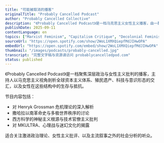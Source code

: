 ```yaml
---
title: "可能被取消的播客"
originalTitle: "Probably Cancelled Podcast"
author: "Probably Cancelled Collective"
description: "《Probably Cancelled Podcast》是一档马克思主义女性主义播客，由一群激进教育者与研究者主持，致力于探讨深层政治、女性议题与主流媒体所忽视的社会结构问题。节目内容涵盖资本主义危机理论、跨国革命史、神秘主义与科技的交汇、以及父权制与种族主义交织下的暴力机制。风格直率、批判性强，Spotify 评分为 4.3（358 条评论），在激进左翼与女性主义社群中具有高度影响力。"
publishDate: 2025-09-11
contentLanguage: en
topics: ["Marxist Feminism", "Capitalism Critique", "Decolonial Feminism"]
sourceUrl: "https://open.spotify.com/show/2WoL1XMXQiepfMdJIHwOPA"
embedUrl: "https://open.spotify.com/embed/show/2WoL1XMXQiepfMdJIHwOPA"
thumbnail: "/images/podcasts/probably-cancelled.jpg"
transcript: "完整文字稿与资源请访问 probablycancelledpod.com"
status: published
---
```


《Probably Cancelled Podcast》是一档聚焦深层政治与女性主义批判的播客，主持人以马克思主义视角剖析全球资本主义体系、殖民遗产、科技与意识形态的交汇，以及女性在这些结构中的生存与抵抗。

节目内容包括：
- 对 Henryk Grossman 危机理论的深入解析
- 撒哈拉以南革命史与多极世界秩序的讨论
- 西方科学的神秘主义根源与技术官僚主义批判
- 对 MKULTRA、心理战与迷幻文化的揭露

适合关注激进政治理论、女性主义批评、以及主流叙事之外的社会分析的听众。


